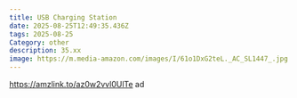 ```yaml
---
title: USB Charging Station
date: 2025-08-25T12:49:35.436Z
tags: 2025-08-25
Category: other
description: 35.xx
image: https://m.media-amazon.com/images/I/61o1DxG2teL._AC_SL1447_.jpg
---
```

https://amzlink.to/az0w2vvl0UlTe ad